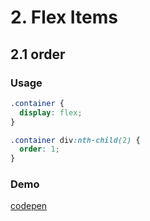# 2. Flex Items

## 2.1 order
### Usage
```css
.container {
  display: flex;
}

.container div:nth-child(2) {
  order: 1;
}
```

### Demo 
[codepen](https://codepen.io/andrius111/pen/vYOPpjp)